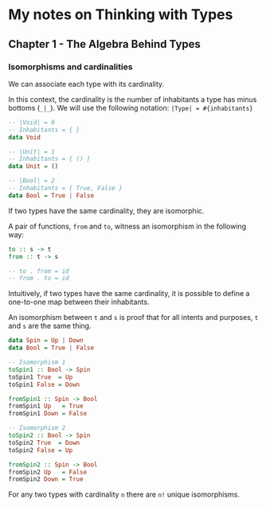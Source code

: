 # My notes on Thinking with Types

## Chapter 1 - The Algebra Behind Types

### Isomorphisms and cardinalities

We can associate each type with its cardinality.

In this context, the cardinality is the number of inhabitants a type has minus bottoms (`_|_`).
We will use the following notation: `|Type| = #{inhabitants}`

```haskell
-- |Void| = 0
-- Inhabitants = { }
data Void

-- |Unit| = 1
-- Inhabitants = { () }
data Unit = ()

-- |Bool| = 2
-- Inhabitants = { True, False }
data Bool = True | False
```

If two types have the same cardinality, they are isomorphic.

A pair of functions, `from` and `to`, witness an isomorphism in the following way:

```haskell
to :: s -> t
from :: t -> s

-- to . from = id
-- from . to = id
```

Intuitively, if two types have the same cardinality, it is possible to define a one-to-one map between their inhabitants.

An isomorphism between `t` and `s` is proof that for all intents and purposes, `t` and `s` are the same thing.

```haskell
data Spin = Up | Down
data Bool = True | False

-- Isomorphism 1
toSpin1 :: Bool -> Spin
toSpin1 True  = Up
toSpin1 False = Down

fromSpin1 :: Spin -> Bool
fromSpin1 Up   = True
fromSpin1 Down = False

-- Isomorphism 2
toSpin2 :: Bool -> Spin
toSpin2 True  = Down
toSpin2 False = Up

fromSpin2 :: Spin -> Bool
fromSpin2 Up   = False
fromSpin2 Down = True
```

For any two types with cardinality `n` there are `n!` unique isomorphisms.
